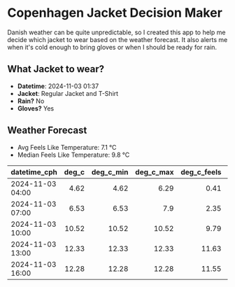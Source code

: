 
# Copenhagen Jacket Decision Maker

Danish weather can be quite unpredictable, so I created this app to help me decide which jacket to wear based on the weather forecast. 
It also alerts me when it's cold enough to bring gloves or when I should be ready for rain.

## What Jacket to wear?

- **Datetime**: 2024-11-03 01:37
- **Jacket**: Regular Jacket and T-Shirt
- **Rain?** No
- **Gloves?** Yes

## Weather Forecast
- Avg Feels Like Temperature: 7.1 °C
- Median Feels Like Temperature: 9.8 °C

| datetime_cph     |   deg_c |   deg_c_min |   deg_c_max |   deg_c_feels | weather   | wind   | rain   |
|:-----------------|--------:|------------:|------------:|--------------:|:----------|:-------|:-------|
| 2024-11-03 04:00 |    4.62 |        4.62 |        6.29 |          0.41 | Clouds    | High   | None   |
| 2024-11-03 07:00 |    6.53 |        6.53 |        7.9  |          2.35 | Clouds    | High   | None   |
| 2024-11-03 10:00 |   10.52 |       10.52 |       10.52 |          9.79 | Clouds    | High   | None   |
| 2024-11-03 13:00 |   12.33 |       12.33 |       12.33 |         11.63 | Clouds    | High   | None   |
| 2024-11-03 16:00 |   12.28 |       12.28 |       12.28 |         11.55 | Clouds    | High   | None   |
        